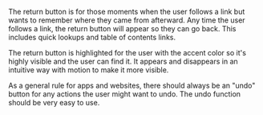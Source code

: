 
The return button is for those moments when the user follows a link but wants to remember where they came from afterward. Any time the user follows a link, the return button will appear so they can go back. This includes quick lookups and table of contents links.

The return button is highlighted for the user with the accent color so it's highly visible and the user can find it. It appears and disappears in an intuitive way with motion to make it more visible.

As a general rule for apps and websites, there should always be an "undo" button for any actions the user might want to undo. The undo function should be very easy to use.
